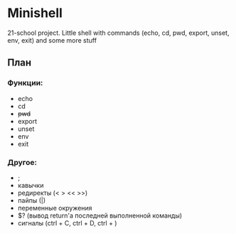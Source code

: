 # Minishell
21-school project. Little shell with commands (echo, cd, pwd, export, unset, env, exit) and some more stuff

## План

### Функции:

- echo
- cd
- ~~pwd~~
- export
- unset
- env
- exit

### Другое:

- ;
- кавычки
- редиректы (< > << >>)
- пайпы (|)
- переменные окружения
- $? (вывод return'a последней выполненной команды)
- сигналы (ctrl + C, ctrl + D, ctrl + \)
